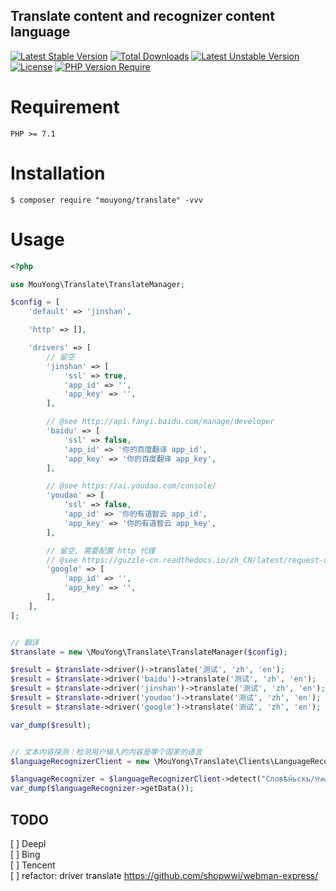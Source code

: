 Translate content and recognizer content language
---
[![Latest Stable Version](http://poser.pugx.org/mouyong/translate/v)](https://packagist.org/packages/mouyong/translate) [![Total Downloads](http://poser.pugx.org/mouyong/translate/downloads)](https://packagist.org/packages/mouyong/translate) [![Latest Unstable Version](http://poser.pugx.org/mouyong/translate/v/unstable)](https://packagist.org/packages/mouyong/translate) [![License](http://poser.pugx.org/mouyong/translate/license)](https://packagist.org/packages/mouyong/translate) [![PHP Version Require](http://poser.pugx.org/mouyong/translate/require/php)](https://packagist.org/packages/mouyong/translate)


# Requirement

```
PHP >= 7.1
```

# Installation

```shell
$ composer require "mouyong/translate" -vvv
```

# Usage


```php
<?php

use MouYong\Translate\TranslateManager;

$config = [
    'default' => 'jinshan',

    'http' => [],

    'drivers' => [
        // 留空
        'jinshan' => [
            'ssl' => true,
            'app_id' => '',
            'app_key' => '',
        ],

        // @see http://api.fanyi.baidu.com/manage/developer
        'baidu' => [
            'ssl' => false,
            'app_id' => '你的百度翻译 app_id',
            'app_key' => '你的百度翻译 app_key',
        ],

        // @see https://ai.youdao.com/console/
        'youdao' => [
            'ssl' => false,
            'app_id' => '你的有道智云 app_id',
            'app_key' => '你的有道智云 app_key',
        ],

        // 留空, 需要配置 http 代理
        // @see https://guzzle-cn.readthedocs.io/zh_CN/latest/request-options.html#proxy-option
        'google' => [
            'app_id' => '',
            'app_key' => '',
        ],
    ],
];


// 翻译
$translate = new \MouYong\Translate\TranslateManager($config);

$result = $translate->driver()->translate('测试', 'zh', 'en');
$result = $translate->driver('baidu')->translate('测试', 'zh', 'en');
$result = $translate->driver('jinshan')->translate('测试', 'zh', 'en');
$result = $translate->driver('youdao')->translate('测试', 'zh', 'en');
$result = $translate->driver('google')->translate('测试', 'zh', 'en');

var_dump($result);


// 文本内容探测：检测用户输入的内容是哪个国家的语言
$languageRecognizerClient = new \MouYong\Translate\Clients\LanguageRecognizerClient();

$languageRecognizer = $languageRecognizerClient->detect("Словѣ́ньскъ/ⰔⰎⰑⰂⰡⰐⰠⰔⰍⰟ");
var_dump($languageRecognizer->getData());
```

## TODO

[ ] Deepl  
[ ] Bing  
[ ] Tencent  
[ ] refactor: driver translate https://github.com/shopwwi/webman-express/  
